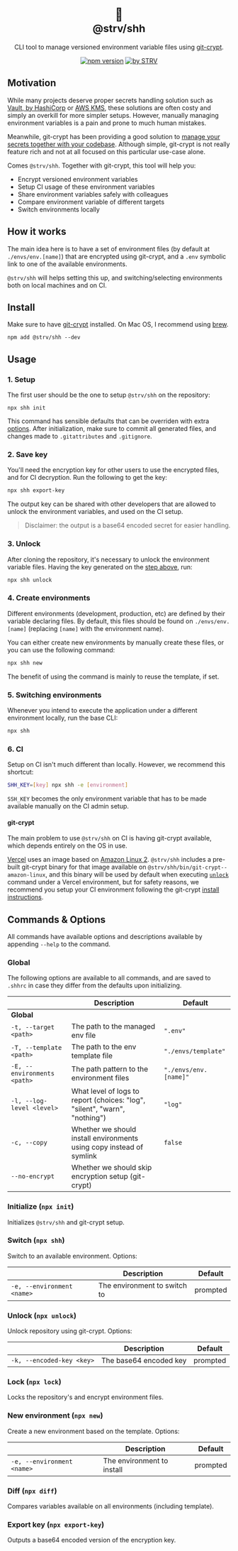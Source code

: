 <div align="center">

<h1>🤫<br /><small>@strv/shh</small></h1>

CLI tool to manage versioned environment variable files using [git-crypt](https://www.agwa.name/projects/git-crypt/).

[![npm version](https://badge.fury.io/js/@strv%2Fshh.svg)](https://www.npmjs.com/package/@strv/shh) [![by STRV](https://img.shields.io/badge/by-STRV-ec0d32)](https://www.strv.com/)

</div>

## Motivation

While many projects deserve proper secrets handling solution such as [Vault, by HashiCorp](https://www.vaultproject.io/) or [AWS KMS](https://aws.amazon.com/kms/), these solutions are often costy and simply an overkill for more simpler setups. However, manually managing environment variables is a pain and prone to much human mistakes.

Meanwhile, git-crypt has been providing a good solution to [manage your secrets together with your codebase](https://dev.to/heroku/how-to-manage-your-secrets-with-git-crypt-56ih). Although simple, git-crypt is not really feature rich and not at all focused on this particular use-case alone.

Comes `@strv/shh`. Together with git-crypt, this tool will help you:

- Encrypt versioned environment variables
- Setup CI usage of these environment variables
- Share environment variables safely with colleagues
- Compare environment variable of different targets
- Switch environments locally

## How it works

The main idea here is to have a set of environment files (by default at `./envs/env.[name]`) that are encrypted using git-crypt, and a `.env` symbolic link to one of the available environments.

`@strv/shh` will helps setting this up, and switching/selecting environments both on local machines and on CI.

## Install

Make sure to have [git-crypt](https://github.com/AGWA/git-crypt) installed. On Mac OS, I recommend using [brew](https://github.com/AGWA/git-crypt/blob/master/INSTALL.md#installing-on-mac-os-x).

```shell
npm add @strv/shh --dev
```

## Usage

### 1. Setup

The first user should be the one to setup `@strv/shh` on the repository:

```shell
npx shh init
```

This command has sensible defaults that can be overriden with extra [options](#options). After initialization, make sure to commit all generated files, and changes made to `.gitattributes` and `.gitignore`.

### 2. Save key

You'll need the encryption key for other users to use the encrypted files, and for CI decryption. Run the following to get the key:

```sh
npx shh export-key
```

The output key can be shared with other developers that are allowed to unlock the environment variables, and used on the CI setup.

> Disclaimer: the output is a base64 encoded secret for easier handling.

### 3. Unlock

After cloning the repository, it's necessary to unlock the environment variable files. Having the key generated on the [step above](#2-save-key), run:

```sh
npx shh unlock
```

### 4. Create environments

Different environments (development, production, etc) are defined by their variable declaring files. By default, this files should be found on `./envs/env.[name]` (replacing `[name]` with the environment name).

You can either create new environments by manually create these files, or you can use the following command:

```sh
npx shh new
```

The benefit of using the command is mainly to reuse the template, if set.

### 5. Switching environments

Whenever you intend to execute the application under a different environment locally, run the base CLI:

```sh
npx shh
```

### 6. CI

Setup on CI isn't much different than locally. However, we recommend this shortcut:

```sh
SHH_KEY=[key] npx shh -e [environment]
```

`SSH_KEY` becomes the only environment variable that has to be made available manually on the CI admin setup.

#### git-crypt

The main problem to use `@strv/shh` on CI is having git-crypt available, which depends entirely on the OS in use.

[Vercel](https://vercel.com/docs/concepts/deployments/build-image) uses an image based on [Amazon Linux 2](https://aws.amazon.com/amazon-linux-2). `@strv/shh` includes a pre-built git-crypt binary for that image available on `@strv/shh/bin/git-crypt--amazon-linux`, and this binary will be used by default when executing [`unlock`](#3-unlock) command under a Vercel environment, but for safety reasons, we recommend you setup your CI environment following the git-crypt [install instructions](https://github.com/AGWA/git-crypt/blob/master/INSTALL.md).

## Commands & Options

All commands have available options and descriptions available by appending `--help` to the command.

### Global

The following options are available to all commands, and are saved to `.shhrc` in case they differ from the defaults upon initializing. 

|                             | Description                                                                | Default               |
| --------------------------- | -------------------------------------------------------------------------- | --------------------- |
| **Global**                  |                                                                            |                       |
| `-t, --target <path>`       | The path to the managed env file                                           | `".env"`              |
| `-T, --template <path>`     | The path to the env template file                                          | `"./envs/template"`   |
| `-E, --environments <path>` | The path pattern to the environment files                                  | `"./envs/env.[name]"` |
| `-l, --log-level <level>`   | What level of logs to report (choices: "log", "silent", "warn", "nothing") | `"log"`               |
| `-c, --copy`                | Whether we should install environments using copy instead of symlink       | `false`               |
| `--no-encrypt`              | Whether we should skip encryption setup (git-crypt)                        |                       |

### Initialize (`npx init`)

Initializes `@strv/shh` and git-crypt setup.

### Switch (`npx shh`)

Switch to an available environment. Options:

|                            | Description                  | Default  |
| -------------------------- | ---------------------------- | -------- |
| `-e, --environment <name>` | The environment to switch to | prompted |

### Unlock (`npx unlock`)

Unlock repository using git-crypt. Options:

|                           | Description            | Default  |
| ------------------------- | ---------------------- | -------- |
| `-k, --encoded-key <key>` | The base64 encoded key | prompted |

### Lock (`npx lock`)

Locks the repository's and encrypt environment files.

### New environment (`npx new`)

Create a new environment based on the template. Options:

|                            | Description                | Default  |
| -------------------------- | -------------------------- | -------- |
| `-e, --environment <name>` | The environment to install | prompted |

### Diff (`npx diff`)

Compares variables available on all environments (including template).

### Export key (`npx export-key`)

Outputs a base64 encoded version of the encryption key.
